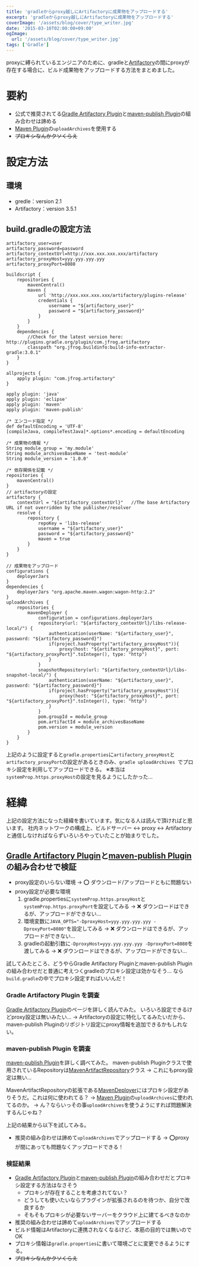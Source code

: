 ```yaml
---
title: 'gradleからproxy越しにArtifactoryに成果物をアップロードする'
excerpt: 'gradleからproxy越しにArtifactoryに成果物をアップロードする'
coverImage: '/assets/blog/cover/type_writer.jpg'
date: '2015-03-10T02:00:00+09:00'
ogImage:
  url: '/assets/blog/cover/type_writer.jpg'
tags: ['Gradle']
---
```


proxyに縛られているエンジニアのために、gradleと[Artifactory](http://www.jfrog.com/open-source/)の間にproxyが存在する場合に、ビルド成果物をアップロードする方法をまとめました。

# 要約

* 公式で推奨されてる[Gradle Artifactory Plugin](https://www.jfrog.com/confluence/display/RTF/Gradle+Artifactory+Plugin)と[maven-publish Plugin](https://gradle.org/docs/current/userguide/publishing_maven.html)の組み合わせは諦める
* [Maven Plugin](http://gradle.org/docs/current/userguide/maven_plugin.html)の`uploadArchives`を使用する
* ~~プロキシなんかクソくらえ~~

# 設定方法

## 環境
* gredle：version 2.1
* Artifactory：version 3.5.1

## build.gradleの設定方法

```
artifactory_user=user
artifactory_password=password
artifactory_contextUrl=http://xxx.xxx.xxx.xxx/artifactory
artifactory_proxyHost=yyy.yyy.yyy.yyy
artifactory_proxyPort=8080
```

```
buildscript {
    repositories {
        mavenCentral()
        maven {
            url 'http://xxx.xxx.xxx.xxx/artifactory/plugins-release'
            credentials {
                username = "${artifactory_user}"
                password = "${artifactory_password}"
            }
        }
    }
    dependencies {
        //Check for the latest version here: http://plugins.gradle.org/plugin/com.jfrog.artifactory
        classpath "org.jfrog.buildinfo:build-info-extractor-gradle:3.0.1"
    }
}

allprojects {
    apply plugin: "com.jfrog.artifactory"
}

apply plugin: 'java'
apply plugin: 'eclipse'
apply plugin: 'maven'
apply plugin: 'maven-publish'

/* エンコード指定 */
def defaultEncoding = 'UTF-8'
[compileJava, compileTestJava]*.options*.encoding = defaultEncoding

/* 成果物の情報 */
String module_group = 'my.module'
String module_archivesBaseName = 'test-module'
String module_version = '1.0.0'

/* 依存関係を記載 */
repositories {
    mavenCentral()
}
// artifactoryの設定
artifactory {
    contextUrl = "${artifactory_contextUrl}"   //The base Artifactory URL if not overridden by the publisher/resolver
    resolve {
        repository {
            repoKey = 'libs-release'
            username = "${artifactory_user}"
            password = "${artifactory_password}"
            maven = true
        }
    }
}

// 成果物をアップロード
configurations {
    deployerJars
}
dependencies {
    deployerJars "org.apache.maven.wagon:wagon-http:2.2"
}
uploadArchives {
    repositories {
        mavenDeployer {
            configuration = configurations.deployerJars
            repository(url: "${artifactory_contextUrl}/libs-release-local/") {
                authentication(userName: "${artifactory_user}", password: "${artifactory_password}")
                if(project.hasProperty("artifactory_proxyHost")){
                    proxy(host: "${artifactory_proxyHost}", port: "${artifactory_proxyPort}".toInteger(), type: "http")
                }
            }
            snapshotRepository(url: "${artifactory_contextUrl}/libs-snapshot-local/") {
                authentication(userName: "${artifactory_user}", password: "${artifactory_password}")
                if(project.hasProperty("artifactory_proxyHost")){
                    proxy(host: "${artifactory_proxyHost}", port: "${artifactory_proxyPort}".toInteger(), type: "http")
                }
            }
            pom.groupId = module_group
            pom.artifactId = module_archivesBaseName
            pom.version = module_version
        }
    }
}
```

上記のように設定すると`gradle.properties`に`artifactory_proxyHost`と`artifactory_proxyPort`の設定があるときのみ、`gradle uploadArchives `でプロキシ設定を利用してアップロードできる。
※本当は`systemProp.https.proxyHost`の設定を見るようにしたかった…

# 経緯

上記の設定方法になった経緯を書いています。気になる人は読んで頂ければと思います。
社内ネットワークの構成上、ビルドサーバー ↔ proxy ↔ Artifactory と通信しなければならずいろいろやっていたことが始まりでした。

## [Gradle Artifactory Plugin](https://www.jfrog.com/confluence/display/RTF/Gradle+Artifactory+Plugin)と[maven-publish Plugin](https://gradle.org/docs/current/userguide/publishing_maven.html)の組み合わせで検証

* proxy設定のいらない環境 → :o: ダウンロード/アップロードともに問題ない
* proxy設定が必要な環境
  1. gradle.propertiesに`systemProp.https.proxyHost`と`systemProp.https.proxyPort`を設定してみる → :x: ダウンロードはできるが、アップロードができない…
  1. 環境変数に`JAVA_OPTS="-DproxyHost=yyy.yyy.yyy.yyy -DproxyPort=8080"`を設定してみる → :x: ダウンロードはできるが、アップロードができない…
  1. gradleの起動引数に`-DproxyHost=yyy.yyy.yyy.yyy -DproxyPort=8080`を渡してみる → :x: ダウンロードはできるが、アップロードができない…

試してみたところ、どうやらGradle Artifactory Pluginとmaven-publish Pluginの組み合わせだと普通に考えつくgradleのプロキシ設定は効かなそう…
なら`build.gradle`の中でプロキシ設定すればいいんだ！

### Gradle Artifactory Plugin を調査
[Gradle Artifactory Plugin](https://www.jfrog.com/confluence/display/RTF/Gradle+Artifactory+Plugin)のページを詳しく読んでみた。
いろいろ設定できるけどproxy設定は無いみたい…
→ Artifactoryの設定に特化してるみたいだから、maven-publish Pluginのリポジトリ設定にproxy情報を追加できるかもしれない。

### maven-publish Plugin を調査
[maven-publish Plugin](https://gradle.org/docs/current/userguide/publishing_maven.html)を詳しく調べてみた。
maven-publish Pluginクラスで使用されているRepositoryは[MavenArtifactRepository](https://gradle.org/docs/current/dsl/org.gradle.api.artifacts.repositories.MavenArtifactRepository.html)クラス
→ これにもproxy設定は無い…

MavenArtifactRepositoryの拡張である[MavenDeployer](https://gradle.org/docs/current/javadoc/org/gradle/api/artifacts/maven/MavenDeployer.html)にはプロキシ設定がありそうだ。これは何に使われてる？
→ [Maven Plugin](http://gradle.org/docs/current/userguide/maven_plugin.html)の`uploadArchives`に使われてるのか。
→ ん？ならいっその事`uploadArchives`を使うようにすれば問題解決するんじゃね？

上記の結果から以下を試してみる。

* 推奨の組み合わせは諦めて`uploadArchives`でアップロードする → :o:proxyが間にあっても問題なくアップロードできる！

### 検証結果
* [Gradle Artifactory Plugin](https://www.jfrog.com/confluence/display/RTF/Gradle+Artifactory+Plugin)と[maven-publish Plugin](https://gradle.org/docs/current/userguide/publishing_maven.html)の組み合わせだとプロキシ設定する方法はなさそう
  * プロキシが存在することを考慮されてない？
  * どうしても使いたいならプラグインが拡張されるのを待つか、自分で改良するか
  * そもそもプロキシが必要ないサーバーをクラウド上に建てるべきなのか
*  推奨の組み合わせは諦めて`uploadArchives`でアップロードする
  * ビルド情報はArtifactoryに連携されなくなるけど、本筋の目的では無いのでOK
  * プロキシ情報は`gradle.properties`に書いて環境ごとに変更できるようにする。
* ~~プロキシなんかクソくらえ~~
